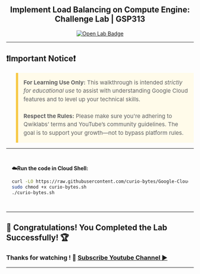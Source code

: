 
<h2 align="center">
Implement Load Balancing on Compute Engine: Challenge Lab | GSP313
</h2>

<div align="center">
  <a href="https://www.cloudskillsboost.google/course_templates/648/labs/548775" target="_blank" rel="noopener noreferrer">
    <img src="https://img.shields.io/badge/Open_Lab-Cloud_Skills_Boost-4285F4?style=for-the-badge&logo=google&logoColor=white&labelColor=34A853" alt="Open Lab Badge">
  </a>
</div>

---

## ❗Important Notice❗

<blockquote style="background-color: #fffbea; border-left: 6px solid #f7c948; padding: 1em; font-size: 15px; line-height: 1.5;">
  <strong>For Learning Use Only:</strong> This walkthrough is intended <em>strictly for educational use</em> to assist with understanding Google Cloud features and to level up your technical skills.
  <br><br>
  <strong>Respect the Rules:</strong> Please make sure you're adhering to Qwiklabs’ terms and YouTube’s community guidelines. The goal is to support your growth—not to bypass platform rules.
</blockquote>

---

<div style="padding: 15px; margin: 10px 0;">
<p><strong>☁️Run the code in Cloud Shell:</strong></p>

```bash
curl -LO https://raw.githubusercontent.com/curio-bytes/Google-Cloud-Arcade/main/HTTPS%20Content-Based%20Load%20Balancer%20with%20Terraform/curio-bytes.sh
sudo chmod +x curio-bytes.sh
./curio-bytes.sh
```
</div>

---
## 🎉 Congratulations! You Completed the Lab Successfully! 🏆

### Thanks for watching ! 💮 [Subscribe Youtube Channel ▶️](https://youtube.com/@curio_bytes_15?si=rJfZC1bLswC79o3V)
---
